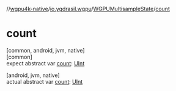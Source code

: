 //[wgpu4k-native](../../../index.md)/[io.ygdrasil.wgpu](../index.md)/[WGPUMultisampleState](index.md)/[count](count.md)

# count

[common, android, jvm, native]\
[common]\
expect abstract var [count](count.md): [UInt](https://kotlinlang.org/api/core/kotlin-stdlib/kotlin/-u-int/index.html)

[android, jvm, native]\
actual abstract var [count](count.md): [UInt](https://kotlinlang.org/api/core/kotlin-stdlib/kotlin/-u-int/index.html)